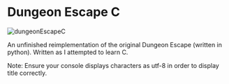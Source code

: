 # Dungeon Escape C

![dungeonEscapeC](https://user-images.githubusercontent.com/44177991/127033040-9161fa18-9c21-4701-bf5a-6ba28925a0c0.gif)

An unfinished reimplementation of the original Dungeon Escape (written in python). Written as I attempted to learn C.

Note: Ensure your console displays characters as utf-8 in order to display title correctly.
